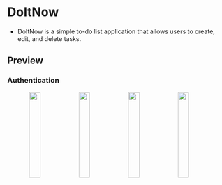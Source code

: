 # DoItNow

- DoItNow is a simple to-do list application that allows users to create, edit, and delete tasks.

## Preview

### Authentication
<p float="left">
  <img width="22.5%" style="float: right;" src="https://github.com/parkcoool/doitnow-frontend/assets/110674777/1eca670a-5d97-43cf-abe2-cd916a2ec7b9" />
  <img width="22.5%" style="float: right;" src="https://github.com/parkcoool/doitnow-frontend/assets/110674777/fdb925e9-24ad-4c56-a25f-8ab8354ce745" />
  <img width="22.5%" style="float: right;" src="https://github.com/parkcoool/doitnow-frontend/assets/110674777/c01fb1bb-5197-4a18-9c1f-569b6431194a" />
  <img width="22.5%" style="float: right;" src="https://github.com/parkcoool/doitnow-frontend/assets/110674777/ba986b31-0118-4702-b11b-d659fe867abc" />
</p>
